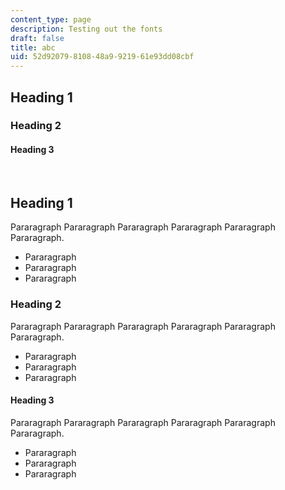 ```yaml
---
content_type: page
description: Testing out the fonts
draft: false
title: abc
uid: 52d92079-8108-48a9-9219-61e93dd08cbf
---
```

## Heading 1

### Heading 2

#### Heading 3

 

## Heading 1

Pararagraph Pararagraph Pararagraph Pararagraph Pararagraph Pararagraph.

- Pararagraph 
- Pararagraph 
- Pararagraph 

### Heading 2

Pararagraph Pararagraph Pararagraph Pararagraph Pararagraph Pararagraph.

- Pararagraph 
- Pararagraph 
- Pararagraph 

#### Heading 3

Pararagraph Pararagraph Pararagraph Pararagraph Pararagraph Pararagraph.

- Pararagraph 
- Pararagraph 
- Pararagraph